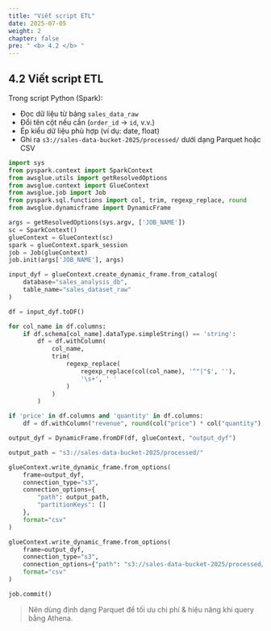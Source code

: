 ```yaml
---
title: "Viết script ETL"
date: 2025-07-05
weight: 2
chapter: false
pre: " <b> 4.2 </b> "
---
```


## 4.2 Viết script ETL

Trong script Python (Spark):

- Đọc dữ liệu từ bảng `sales_data_raw`
- Đổi tên cột nếu cần (`order_id` → `id`, v.v.)
- Ép kiểu dữ liệu phù hợp (ví dụ: date, float)
- Ghi ra `s3://sales-data-bucket-2025/processed/` dưới dạng Parquet hoặc CSV

```python
import sys
from pyspark.context import SparkContext
from awsglue.utils import getResolvedOptions
from awsglue.context import GlueContext
from awsglue.job import Job
from pyspark.sql.functions import col, trim, regexp_replace, round
from awsglue.dynamicframe import DynamicFrame

args = getResolvedOptions(sys.argv, ['JOB_NAME'])
sc = SparkContext()
glueContext = GlueContext(sc)
spark = glueContext.spark_session
job = Job(glueContext)
job.init(args['JOB_NAME'], args)

input_dyf = glueContext.create_dynamic_frame.from_catalog(
    database="sales_analysis_db",
    table_name="sales_dataset_raw"  
)

df = input_dyf.toDF()

for col_name in df.columns:
    if df.schema[col_name].dataType.simpleString() == 'string':
        df = df.withColumn(
            col_name,
            trim(
                regexp_replace(  
                    regexp_replace(col(col_name), '^"|"$', ''),
                    '\s+', ' '
                )
            )
        )

if 'price' in df.columns and 'quantity' in df.columns:
    df = df.withColumn("revenue", round(col("price") * col("quantity"), 2))

output_dyf = DynamicFrame.fromDF(df, glueContext, "output_dyf")

output_path = "s3://sales-data-bucket-2025/processed/"

glueContext.write_dynamic_frame.from_options(
    frame=output_dyf,
    connection_type="s3",
    connection_options={
        "path": output_path,
        "partitionKeys": []
    },
    format="csv"
)

glueContext.write_dynamic_frame.from_options(
    frame=output_dyf,
    connection_type="s3",
    connection_options={"path": "s3://sales-data-bucket-2025/processed/"},
    format="csv"
)

job.commit()
```

> Nên dùng định dạng Parquet để tối ưu chi phí & hiệu năng khi query bằng Athena.
